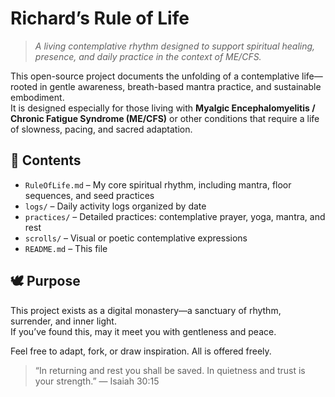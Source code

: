 # Richard’s Rule of Life

> *A living contemplative rhythm designed to support spiritual healing, presence, and daily practice in the context of ME/CFS.*

This open-source project documents the unfolding of a contemplative life—rooted in gentle awareness, breath-based mantra practice, and sustainable embodiment.  
It is designed especially for those living with **Myalgic Encephalomyelitis / Chronic Fatigue Syndrome (ME/CFS)** or other conditions that require a life of slowness, pacing, and sacred adaptation.

## 📖 Contents

- `RuleOfLife.md` – My core spiritual rhythm, including mantra, floor sequences, and seed practices  
- `logs/` – Daily activity logs organized by date  
- `practices/` – Detailed practices: contemplative prayer, yoga, mantra, and rest  
- `scrolls/` – Visual or poetic contemplative expressions  
- `README.md` – This file

## 🕊️ Purpose

This project exists as a digital monastery—a sanctuary of rhythm, surrender, and inner light.  
If you’ve found this, may it meet you with gentleness and peace.

Feel free to adapt, fork, or draw inspiration. All is offered freely.

> “In returning and rest you shall be saved. In quietness and trust is your strength.” — Isaiah 30:15
